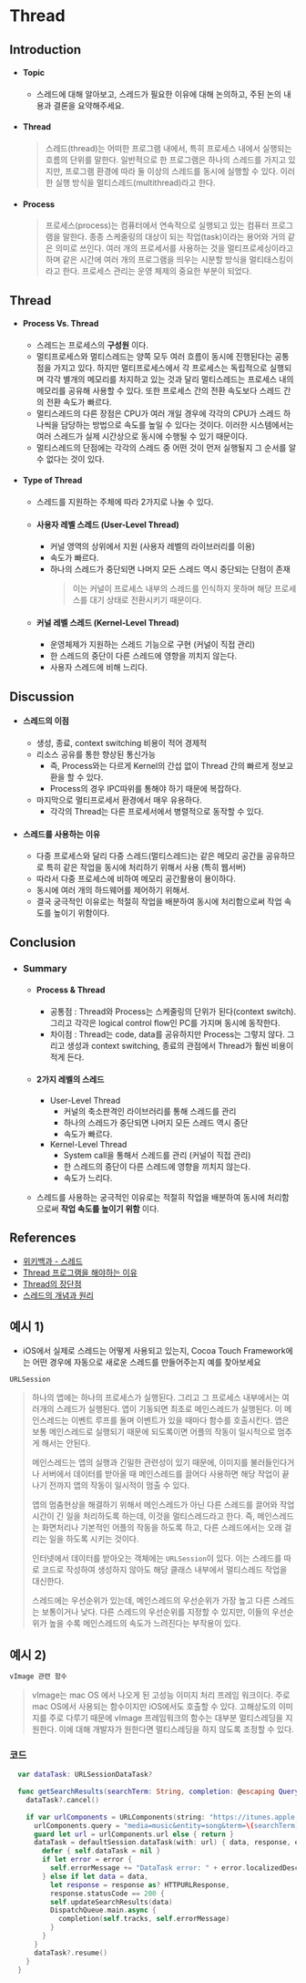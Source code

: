 # Thread

## Introduction
* #### Topic
  * 스레드에 대해 알아보고, 스레드가 필요한 이유에 대해 논의하고, 주된 논의 내용과 결론을 요약해주세요.

* #### Thread
  > 스레드(thread)는 어떠한 프로그램 내에서, 특히 프로세스 내에서 실행되는 흐름의 단위를 말한다. 일반적으로 한 프로그램은 하나의 스레드를 가지고 있지만, 프로그램 환경에 따라 둘 이상의 스레드를 동시에 실행할 수 있다. 이러한 실행 방식을 멀티스레드(multithread)라고 한다.
* #### Process
  > 프로세스(process)는 컴퓨터에서 연속적으로 실행되고 있는 컴퓨터 프로그램을 말한다. 종종 스케줄링의 대상이 되는 작업(task)이라는 용어와 거의 같은 의미로 쓰인다. 여러 개의 프로세서를 사용하는 것을 멀티프로세싱이라고 하며 같은 시간에 여러 개의 프로그램을 띄우는 시분할 방식을 멀티태스킹이라고 한다. 프로세스 관리는 운영 체제의 중요한 부분이 되었다.

## Thread
* #### Process Vs. Thread
  * 스레드는 프로세스의 **구성원** 이다.
  * 멀티프로세스와 멀티스레드는 양쪽 모두 여러 흐름이 동시에 진행된다는 공통점을 가지고 있다. 하지만 멀티프로세스에서 각 프로세스는 독립적으로 실행되며 각각 별개의 메모리를 차지하고 있는 것과 달리 멀티스레드는 프로세스 내의 메모리를 공유해 사용할 수 있다. 또한 프로세스 간의 전환 속도보다 스레드 간의 전환 속도가 빠르다.
  * 멀티스레드의 다른 장점은 CPU가 여러 개일 경우에 각각의 CPU가 스레드 하나씩을 담당하는 방법으로 속도를 높일 수 있다는 것이다. 이러한 시스템에서는 여러 스레드가 실제 시간상으로 동시에 수행될 수 있기 때문이다.
  * 멀티스레드의 단점에는 각각의 스레드 중 어떤 것이 먼저 실행될지 그 순서를 알 수 없다는 것이 있다.

* #### Type of Thread
  * 스레드를 지원하는 주체에 따라 2가지로 나눌 수 있다.
  * #### 사용자 레벨 스레드 (User-Level Thread)
    * 커널 영역의 상위에서 지원 (사용자 레벨의 라이브러리를 이용)
    * 속도가 빠르다.
    * 하나의 스레드가 중단되면 나머지 모든 스레드 역시 중단되는 단점이 존재
      > 이는 커널이 프로세스 내부의 스레드를 인식하지 못하며 해당 프로세스를 대기 상태로 전환시키기 때문이다.

  * #### 커널 레벨 스레드 (Kernel-Level Thread)
    * 운영체제가 지원하는 스레드 기능으로 구현 (커널이 직접 관리)
    * 한 스레드의 중단이 다른 스레드에 영향을 끼치지 않는다.
    * 사용자 스레드에 비해 느리다.

## Discussion
* #### 스레드의 이점
  * 생성, 종료, context switching 비용이 적어 경제적
  * 리소스 공유를 통한 향상된 통신가능
    * 즉, Process와는 다르게 Kernel의 간섭 없이 Thread 간의 빠르게 정보교환을 할 수 있다.
    * Process의 경우 IPC따위를 통해야 하기 때문에 복잡하다.
  * 마지막으로 멀티프로세서 환경에서 매우 유용하다.
    * 각각의 Thread는 다른 프로세서에서 병렬적으로 동작할 수 있다.
* #### 스레드를 사용하는 이유
  * 다중 프로세스와 달리 다중 스레드(멀티스레드)는 같은 메모리 공간을 공유하므로 특히 같은 작업을 동시에 처리하기 위해서 사용 (특히 웹서버)
  * 따라서 다중 프로세스에 비하여 메모리 공간활용이 용이하다.
  * 동시에 여러 개의 하드웨어를 제어하기 위해서.
  * 결국 궁극적인 이유로는 적절히 작업을 배분하여 동시에 처리함으로써 작업 속도를 높이기 위함이다.

## Conclusion
* ### Summary
  * #### Process & Thread
    * 공통점 : Thread와 Process는 스케줄링의 단위가 된다(context switch). 그리고 각각은 logical control flow인 PC를 가지며 동시에 동작한다.
    * 차이점 : Thread는 code, data를 공유하지만 Process는 그렇지 않다. 그리고 생성과 context switching, 종료의 관점에서 Thread가 훨씬 비용이 적게 든다.
  * #### 2가지 레벨의 스레드
    * User-Level Thread
      * 커널의 축소판격인 라이브러리를 통해 스레드를 관리
      * 하나의 스레드가 중단되면 나머지 모든 스레드 역시 중단
      * 속도가 빠르다.
    * Kernel-Level Thread
      * System call을 통해서 스레드를 관리 (커널이 직접 관리)
      * 한 스레드의 중단이 다른 스레드에 영향을 끼치지 않는다.
      * 속도가 느리다.

  * 스레드를 사용하는 궁극적인 이유로는 적절히 작업을 배분하여 동시에 처리함으로써 **작업 속도를 높이기 위함** 이다.

## References
* [위키백과 - 스레드](https://ko.wikipedia.org/wiki/%EC%8A%A4%EB%A0%88%EB%93%9C)
* [Thread 프로그램을 해야하는 이유](https://kldp.org/node/31480)
* [Thread의 장단점](http://knightbw.tistory.com/34)
* [스레드의 개념과 원리](http://www.jiniya.net/wp/archives/5856)


## 예시 1)

* iOS에서 실제로 스레드는 어떻게 사용되고 있는지, Cocoa Touch Framework에는 어떤 경우에 자동으로 새로운 스레드를 만들어주는지 예를 찾아보세요

```swift
URLSession
```
> 하나의 앱에는 하나의 프로세스가 실행된다. 그리고 그 프로세스 내부에서는 여러개의 스레드가 실행된다.
앱이 기동되면 최초로 메인스레드가 실행된다. 이 메인스레드는 이벤트 루프를 돌며 이벤트가 있을 때마다 함수를 호출시킨다.
앱은 보통 메인스레드로 실행되기 때문에 되도록이면 어플의 작동이 일시적으로 멈추게 해서는 안된다.
> 
> 메인스레드는 앱의 실행과 긴밀한 관련성이 있기 때문에, 
이미지를 불러들인다거나 서버에서 데이터를 받아올 때 메인스레드를 끌어다 사용하면
해당 작업이 끝나기 전까지 앱의 작동이 일시적이 멈출 수 있다.
> 
> 앱의 멈춤현상을 해결하기 위해서 메인스레드가 아닌 다른 스레드를 끌어와 작업시간이 긴 일을 처리하도록 하는데,
이것을 멀티스레드라고 한다. 즉, 메인스레드는 화면처리나 기본적인 어플의 작동을 하도록 하고,
다른 스레드에서는 오래 걸리는 일을 하도록 시키는 것이다.
> 
> 인터넷에서 데이터를 받아오는 객체에는 `URLSession`이 있다. 
이는 스레드를 따로 코드로 작성하여 생성하지 않아도 해당 클래스 내부에서 멀티스레드 작업을 대신한다.
> 
> 스레드에는 우선순위가 있는데, 메인스레드의 우선순위가 가장 높고 다른 스레드는 보통이거나 낮다.
다른 스레드의 우선순위를 지정할 수 있지만, 이들의 우선순위가 높을 수록 메인스레드의 속도가 느려진다는 부작용이 있다.

## 예시 2)

```swift
vImage 관련 함수
```

> vImage는 mac OS 에서 나오게 된 고성능 이미지 처리 프레임 워크이다.
> 주로 mac OS에서 사용되는 함수이지만 iOS에서도 호출할 수 있다.
> 고해상도의 이미지를 주로 다루기 때문에 vImage 프레임워크의 함수는 대부분 멀티스레딩을 지원한다.
> 이에 대해 개발자가 원한다면 멀티스레딩을 하지 않도록 조정할 수 있다.


### 코드
```swift
  var dataTask: URLSessionDataTask?
  
  func getSearchResults(searchTerm: String, completion: @escaping QueryResult) {
    dataTask?.cancel()
    
    if var urlComponents = URLComponents(string: "https://itunes.apple.com/search") {
      urlComponents.query = "media=music&entity=song&term=\(searchTerm)"
      guard let url = urlComponents.url else { return }
      dataTask = defaultSession.dataTask(with: url) { data, response, error in
        defer { self.dataTask = nil }
        if let error = error {
          self.errorMessage += "DataTask error: " + error.localizedDescription + "\n"
        } else if let data = data,
          let response = response as? HTTPURLResponse,
          response.statusCode == 200 {
          self.updateSearchResults(data)
          DispatchQueue.main.async {
            completion(self.tracks, self.errorMessage)
          }
        }
      }
      dataTask?.resume()
    }
  }
```
